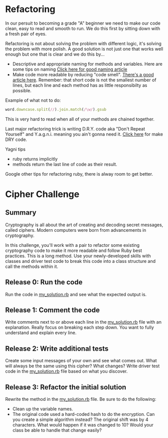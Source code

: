 # Refactoring

In our persuit to becoming a grade "A" beginner we need to make our code clean, easy to read and smooth to run. We do this first by sitting down with a fresh pair of eyes. 

Refactoring is not about solving the problem with different logic, it's solving the problem with more polish. A good solution is not just one that works well enough but one that is clear and we do this by...

- Descriptive and appropriate naming for methods and variables. Here are some tips on naming [Click here for good naming article](https://web.archive.org/web/20131212155508/http://www.makinggoodsoftware.com/2009/05/04/71-tips-for-naming-variables/)
- Make code more readable by reducing "code smell". [There's a good article here](http://blog.codinghorror.com/code-smells/). 
Remember: that short code is not the smallest number of lines, but each line and each method has as little responsibilty as possible.

Example of what not to do:
```ruby
word.downcase.split(//).join.match(/\w/).gsub
```

This is very hard to read when all of your methods are chained together.

Last major refactoring trick is writing D.R.Y. code aka "Don't Repeat Yourself" and Y.a.g.n.i. meaning you ain't gonna need it. [Click here](http://programmer.97things.oreilly.com/wiki/index.php/Don't_Repeat_Yourself) for make DRY code.

Yagni tips
- ruby returns implicitly
- methods return the last line of code as their result.

Google other tips for refactoring ruby, there is alway room to get better.

# Cipher Challenge

## Summary
Cryptography is all about the art of creating and decoding secret messages, called ciphers. Modern computers were born from advancements in cryptography.

In this challenge, you'll work with a pair to refactor some existing cryptography code to make it more readable and follow Ruby best practices. This is a long method. Use your newly-developed skills with classes and driver test code to break this code into a class structure and call the methods within it.

## Release 0: Run the code
Run the code in [my_solution.rb](my_solution.rb) and see what the expected output is.

## Release 1:  Comment the code
Write comments next to or above each line in the [my_solution.rb](my_solution.rb) file with an explanation.
Really focus on breaking each step down. You want to fully understand and explain every line.

## Release 2: Write additional tests
Create some input messages of your own and see what comes out. What will always be the same using this cipher? What changes? Write driver test code in the [my_solution.rb](my_solution.rb) file based on what you discover.

## Release 3: Refactor the initial solution
Rewrite the method in the [my_solution.rb](my_solution.rb) file. Be sure to do the following:

  - Clean up the variable names.
  - The original code used a hard-coded hash to do the encryption. Can you create a simple algorithm instead? The original shift was by 4 characters. What would happen if it was changed to 10? Would your class be able to handle that change easily?
